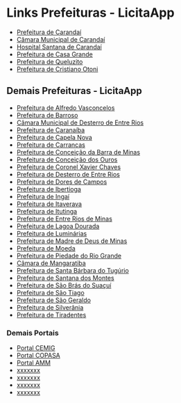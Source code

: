 <!DOCTYPE html>
<html lang="pt-BR">
<head>
    <meta charset="UTF-8">
    <meta name="viewport" content="width=device-width, initial-scale=1.0">
    <title>Links Prefeituras - LicitaApp</title>
</head>
<body>
    <h1>Links Prefeituras - LicitaApp</h1>
    <ul>
        <li><a href="https://carandai.licitapp.com.br/" target="_blank">Prefeitura de Carandaí</a></li>
        <li><a href="https://camaradecarandai.licitapp.com.br/" target="_blank">Câmara Municipal de Carandaí</a></li>
        <li><a href="https://hospitalcarandai.licitapp.com.br/" target="_blank">Hospital Santana de Carandaí</a></li>
        <li><a href="https://casagrande.licitapp.com.br//" target="_blank">Prefeitura de Casa Grande</a></li>
        <li><a href="https://queluzito.licitapp.com.br//" target="_blank">Prefeitura de Queluzito</a></li>
        <li><a href="https://cristianootoni.licitapp.com.br//" target="_blank">Prefeitura de Cristiano Otoni</a></li>
        <!-- Adicione mais itens da lista conforme necessário -->
    </ul>
    <h2>Demais Prefeituras - LicitaApp</h2>
    <ul>
        <li><a href="https://alfredovasconcelos.licitapp.com.br//" target="_blank">Prefeitura de Alfredo Vasconcelos</a></li>
        <li><a href="https://barroso.licitapp.com.br//" target="_blank">Prefeitura de Barroso</a></li>
        <li><a href="https://camaradedesterrodeentrerios.licitapp.com.br//" target="_blank">Câmara Municipal de Desterro de Entre Rios</a></li>
        <li><a href="https://caranaiba.licitapp.com.br//" target="_blank">Prefeitura de Caranaíba</a></li>
        <li><a href="https://capelanova.licitapp.com.br//" target="_blank">Prefeitura de Capela Nova</a></li>
        <li><a href="https://carrancas.licitapp.com.br//" target="_blank">Prefeitura de Carrancas</a></li>
        <li><a href="https://cbm.licitapp.com.br//" target="_blank">Prefeitura de Conceição da Barra de Minas</a></li>
        <li><a href="https://conceicaodosouros.licitapp.com.br//" target="_blank">Prefeitura de Conceição dos Ouros</a></li>
        <li><a href="https://coronelxavierchaves.licitapp.com.br//" target="_blank">Prefeitura de Coronel Xavier Chaves</a></li>
        <li><a href="https://desterrodeentrerios.licitapp.com.br//" target="_blank">Prefeitura de Desterro de Entre Rios</a></li>
        <li><a href="https://doresdecampos.licitapp.com.br//" target="_blank">Prefeitura de Dores de Campos</a></li>
        <li><a href="https://ibertioga.licitapp.com.br//" target="_blank">Prefeitura de Ibertioga</a></li>
        <li><a href="https://ingai.licitapp.com.br//" target="_blank">Prefeitura de Ingaí</a></li>
        <li><a href="https://itaverava.licitapp.com.br//" target="_blank">Prefeitura de Itaverava</a></li>
        <li><a href="https://itutinga.licitapp.com.br//" target="_blank">Prefeitura de Itutinga</a></li>
        <li><a href="https://entreriosdeminas.licitapp.com.br//" target="_blank">Prefeitura de Entre Rios de Minas</a></li>
        <li><a href="http://lagoadourada.pregaonet.com.br//" target="_blank">Prefeitura de Lagoa Dourada</a></li>
        <li><a href="https://luminarias.licitapp.com.br//" target="_blank">Prefeitura de Luminárias</a></li>
        <li><a href="http://madrededeusdeminas.pregaonet.com.br/" target="_blank">Prefeitura de Madre de Deus de Minas</a></li>
        <li><a href="https://moeda.licitapp.com.br//" target="_blank">Prefeitura de Moeda</a></li>
        <li><a href="http://piedadedoriogrande.pregaonet.com.br/" target="_blank">Prefeitura de Piedade do Rio Grande</a></li>
        <li><a href="https://camarademangaratiba.licitapp.com.br//" target="_blank">Câmara de Mangaratiba</a></li>
        <li><a href="https://santabarbaradotugurio.licitapp.com.br//" target="_blank">Prefeitura de Santa Bárbara do Tugúrio</a></li>
        <li><a href="https://santanadosmontes.licitapp.com.br//" target="_blank">Prefeitura de Santana dos Montes</a></li>
        <li><a href="https://saobrasdosuacui.licitapp.com.br//" target="_blank">Prefeitura de São Brás do Suaçuí</a></li>
        <li><a href="http://saotiago.pregaonet.com.br/" target="_blank">Prefeitura de São Tiago</a></li>
        <li><a href="https://saogeraldo.licitapp.com.br//" target="_blank">Prefeitura de São Geraldo</a></li>
        <li><a href="https://silveirania.licitapp.com.br//" target="_blank">Prefeitura de Silverânia</a></li>
        <li><a href="https://tiradentes.licitapp.com.br//" target="_blank">Prefeitura de Tiradentes</a></li>
        <!-- Adicione mais itens da lista conforme necessário -->
    </ul>
    <h3>Demais Portais</h2>
    <ul>
        <li><a href="https://app2-compras.cemig.com.br/painel-fornecedor"_blank">Portal CEMIG</a></li>
        <li><a href="https://www2.copasa.com.br/PortalComprasPrd/"_blank">Portal COPASA</a></li>
        <li><a href="https://app2.ammlicita.org.br/painel-fornecedor"_blank">Portal AMM</a></li>
        <li><a href=""_blank">xxxxxxx</a></li>
        <li><a href=""_blank">xxxxxxx</a></li>
        <li><a href=""_blank">xxxxxxx</a></li>
        <li><a href=""_blank">xxxxxxx</a></li>
        <!-- Adicione mais itens da lista conforme necessário -->
    </ul>
</body>
</html>
